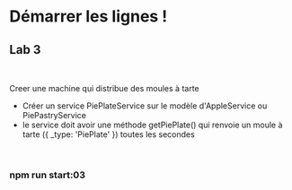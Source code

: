 <!-- .slide: class="exercice" -->

# Démarrer les lignes !

## Lab 3

<br>

Creer une machine qui distribue des moules à tarte

- Créer un service PiePlateService sur le modèle d'AppleService ou PiePastryService
- le service doit avoir une méthode getPiePlate() qui renvoie un moule à tarte ({ _type: 'PiePlate' }) toutes les secondes

<br>

### npm run start:03
